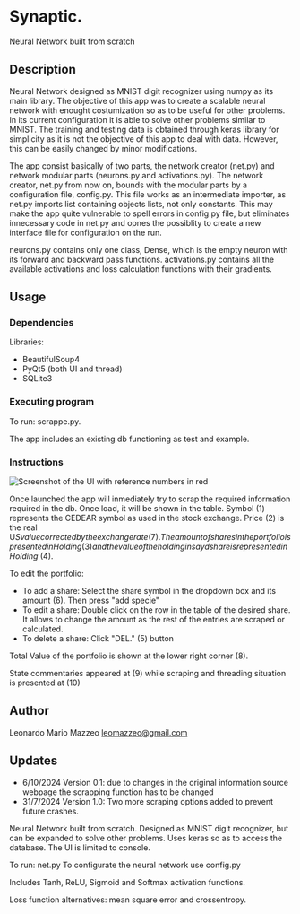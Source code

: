# Synaptic.

Neural Network built from scratch

## Description

Neural Network designed as MNIST digit recognizer using numpy as its main library. The objective of this app was to create a scalable neural network with enought costumization so as to be useful for other problems. In its current configuration it is able to solve other problems similar to MNIST. The training and testing data is obtained through keras library for simplicity as it is not the objective of this app to deal with data. However, this can be easily changed by minor modifications.

The app consist basically of two parts, the network creator (net.py) and network modular parts (neurons.py and activations.py). The network creator, net.py from now on, bounds with the modular parts by a configuration file, config.py. This file works as an intermediate importer, as net.py imports list containing objects lists, not only constants. This may make the app quite vulnerable to spell errors in config.py file, but eliminates innecessary code in net.py and opnes the possiblity to create a new interface file for configuration on the run.

neurons.py contains only one class, Dense, which is the empty neuron with its forward and backward pass functions. activations.py contains all the available activations and loss calculation functions with their gradients. 



## Usage

### Dependencies

Libraries:
* BeautifulSoup4
* PyQt5 (both UI and thread)
* SQLite3


### Executing program

To run: scrappe.py. 

The app includes an existing db functioning as test and example.

### Instructions

![Screenshot of the UI with reference numbers in red](scarper2.png)

Once launched the app will inmediately try to scrap the required information required in the db. Once load, it will be shown in the table. Symbol (1) represents the CEDEAR symbol as used in the stock exchange. Price (2) is the real U$S value corrected by the exchange rate (7). The amount of shares in the portfolio is presented in Holding (3) and the value of the holding in sayd share is represented in Holding$ (4). 

To edit the portfolio:
* To add a share: Select the share symbol in the dropdown box and its amount (6). Then press "add specie"
* To edit a share: Double click on the row in the table of the desired share. It allows to change the amount as the rest of the entries are scraped or calculated.
* To delete a share: Click "DEL." (5) button

Total Value of the portfolio is shown at the lower right corner (8).

State commentaries appeared at (9) while scraping and threading situation is presented at (10)



## Author

Leonardo Mario Mazzeo
leomazzeo@gmail.com

## Updates

* 6/10/2024 Version 0.1: due to changes in the original information source webpage the scrapping function has to be changed
* 31/7/2024 Version 1.0: Two more scraping options added to prevent future crashes. 



Neural Network built from scratch.
Designed as MNIST digit recognizer, but can be expanded to solve other problems. 
Uses keras so as to access the database. The UI is limited to console.

To run: net.py
To configurate the neural network use config.py

Includes Tanh, ReLU, Sigmoid and Softmax activation functions.

Loss function alternatives: mean square error and crossentropy. 



